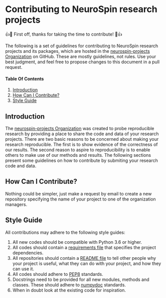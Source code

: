 # Contributing to NeuroSpin research projects

:+1::tada: First off, thanks for taking the time to contribute! :tada::+1:

The following is a set of guidelines for contributing to NeuroSpin research projects and its packages, which are hosted in the [neurospin-projects Organization](https://github.com/neurospin-projects) on GitHub. These are mostly guidelines, not rules. Use your best judgment, and feel free to propose changes to this document in a pull request.

#### Table Of Contents

1. [Introduction](#introduction)
3. [How Can I Contribute?](#how-can-i-contribute)
5. [Style Guide](#style-guide)

## Introduction

The [neurospin-projects Organization](https://github.com/neurospin-projects) was created to probe reproducible research by providing a place to share the code and data of your research projects. There are two basic reasons to be concerned about making your research reproducible. The first is to show evidence of the correctness of our results. The second reason to aspire to reproducibility is to enable others to make use of our methods and results. The following sections present some guidelines on how to contribute by submiting your research code and data.

## How Can I Contribute?

Nothing could be simpler, just make a request by email to create a new repository specifying the name of your project to one of the organization managers.

## Style Guide

All contributions may adhere to the following style guides:

1. All new codes should be compatible with Python 3.6 or higher.
2. All codes should contain a [requirements file](https://pip.pypa.io/en/stable/cli/pip_install/#requirement-specifiers) that specifies the project dependencies.
3. All repositories should contain a [README file](https://docs.github.com/en/github/creating-cloning-and-archiving-repositories/creating-a-repository-on-github/about-readmes) to tell other people why your project is useful, what they can do with your project, and how they can use it.
4. All codes should adhere to [PEP8](https://www.python.org/dev/peps/pep-0008/) standards.
5. Docstrings need to be provided for all new modules, methods and classes. These should adhere to [numpydoc](https://numpydoc.readthedocs.io/en/latest/format.html) standards.
6. When in doubt look at the existing code for inspiration.
